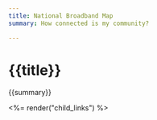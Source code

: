 ```yaml
---
title: National Broadband Map
summary: How connected is my community?

---
```


# {{title}}
{{summary}}

<%= render("child_links") %>
